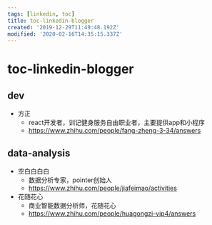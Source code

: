 ```yaml
---
tags: [linkedin, toc]
title: toc-linkedin-blogger
created: '2019-12-29T11:49:48.192Z'
modified: '2020-02-16T14:35:15.337Z'
---
```


# toc-linkedin-blogger  

## dev
- 方正
    - react开发者，训记健身服务自由职业者，主要提供app和小程序
    - https://www.zhihu.com/people/fang-zheng-3-34/answers
    
## data-analysis
- 空白白白白
    - 数据分析专家，pointer创始人
    - https://www.zhihu.com/people/jiafeimao/activities
- 花随花心
    - 商业智能数据分析师，花随花心
    - https://www.zhihu.com/people/huagongzi-vip4/answers

